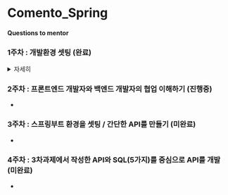 # Comento_Spring

  
#### Questions to mentor
### 1주차 : 개발환경 셋팅 (완료)   
<details>
      <summary>자세히</summary>
  
            Comento_Spring
            스스로 Q&A 에 답해보기

            <1주차>
            이번 과정은 스프링 부트를 활용할 예정입니다.
            그러나, 이 과정 속에서 스프링 부트가 스프링에 비해 얼마나 간편한지 스스로 느낄 기회를 가져야 한다는 생각에
            가정 먼저 스프링 부트가 아닌 스프링의 개발환경 구축을 선수행하도록 안내합니다.
            아래 내용을 참고하여 스프링의 개발 환경 구축을 진행해봅니다.
            (스프링 부트의 경우 3차 과제에서 셋팅 진행합니다.)


            1. JDK 1.8 설치 (완료)
            JDK 1.8u_221 버전 설치
            환경변수 세팅 (JAVA HOME -> jdk1.8u_221)
            Q&A)
            jdk / jre 차이는?
            환경변수 셋팅 하는 이유는?
            2. Eclipse, Spring 다운로드 및 설치 (완료)
            Eclipse (JAVA EE IDE) 설치(버전 : 2020-06)
            Eclipse.ini 파일 내용안에 -vm C:\Program Files\Java\jdk1.8.0_221\bin\javaw.exe 추가 (상단)
            jsp, html ,css 인코딩 : UTF-8 로 수정
            이클립스 마켓에서 spring STS 3 (Spring Tool) 설치 (버전 : 3.9.14.RELEASE(@22.11월 기준 최신))
            -시행착오-
            이클립스와 이클립스 EE IDE 를 착각하여 실행 오류를 겪었다.
            -Q&A-
            이클립스와 이클립스 EE IDE 의 차이는?
            Eclipse.ini 수정이유는?
            인코딩(UTF-8) 이란 무엇이며 변경이유는?
            3. 톰캣 설정 (완료)
            톰캣 다운로드 ( 버전: 9 (jdk 1.8 과 호환))
            -Q&A-
            톰캣이란?
            4. Hello World 출력 (완료)
            스프링 프로젝트 생성
            pom.xml : 스프링 버전 변경 (버전 : 5.3.23 (@22.11월 기준 최신))
            pom.xml : jdk 버전 변경 (버전 : 1.8)
            pom.xml : maven-compiler 버전 변경 (qjwjs : 3.10.1 (@22.11월 기준 최신))
            톰캣 서버세팅 및 구동 (버전 : 9.0 , localhost:8080/settingweb)
            5. mariaDB, mySql WorkBench 설치 및 샘플 DB 구축 (완료)
            mariadb (JDBC), mysql_workbench (sql_developer) 설치
            스키마 및 테이블 생성 ( (theater) / (movie_id , movie_name , director , type , moviecol) )
            -Q&A-
            mariadb 와 mysql_workbench 의 차이는?
            6. 스프링, Mariadb, MyBatis 연동, 데이터 조회 (완료)
            "데이터 가져오기" 를 위한 설정관련 파일 수정 및 작성 POM.xml , root-context.xml , mabatis-config.xml , logback.xml , log4jdbc.log4j2.properties , test.xml
            "데이터 조회" 를 위한 JAVA 코드작성
            톰캣 url 세팅 변경
            -시행착오-
            POM.xml : dendencies 를 읽을 때, db dependency 가 spring dependency 보다 앞에 존재하면 안된다.
            root-context.xml : context를 읽기 위해서
            xmlns:context="http://www.springframework.org/schema/context" 문장 추가와
            xsi:schemaLocation 안에,
            http://www.springframework.org/schema/context
            http://www.springframework.org/schema/context/spring-context.xsd 를 추가해야한다.


            -Q&A-
            getter / setter 를 하는 이유는?
            mybatis 란?
            각각의 dependency , bean , configuration 들의 쓰임은 무엇인가?

</details>
  
### 2주차 : 프론트엔드 개발자와 백엔드 개발자의 협업 이해하기 (진행중)  
-  
  
  
### 3주차 : 스프링부트 환경을 셋팅 / 간단한 API를 만들기 (미완료)  
-  
  
  
### 4주차 : 3차과제에서 작성한 API와 SQL(5가지)를 중심으로 API를 개발 (미완료)  
-  
   
    
